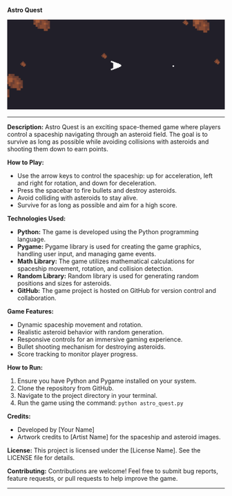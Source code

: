 **Astro Quest**

![Astro Quest](test.png)

---

**Description:**
Astro Quest is an exciting space-themed game where players control a spaceship navigating through an asteroid field. The goal is to survive as long as possible while avoiding collisions with asteroids and shooting them down to earn points.

**How to Play:**
- Use the arrow keys to control the spaceship: up for acceleration, left and right for rotation, and down for deceleration.
- Press the spacebar to fire bullets and destroy asteroids.
- Avoid colliding with asteroids to stay alive.
- Survive for as long as possible and aim for a high score.

**Technologies Used:**
- **Python:** The game is developed using the Python programming language.
- **Pygame:** Pygame library is used for creating the game graphics, handling user input, and managing game events.
- **Math Library:** The game utilizes mathematical calculations for spaceship movement, rotation, and collision detection.
- **Random Library:** Random library is used for generating random positions and sizes for asteroids.
- **GitHub:** The game project is hosted on GitHub for version control and collaboration.

**Game Features:**
- Dynamic spaceship movement and rotation.
- Realistic asteroid behavior with random generation.
- Responsive controls for an immersive gaming experience.
- Bullet shooting mechanism for destroying asteroids.
- Score tracking to monitor player progress.

**How to Run:**
1. Ensure you have Python and Pygame installed on your system.
2. Clone the repository from GitHub.
3. Navigate to the project directory in your terminal.
4. Run the game using the command: `python astro_quest.py`

**Credits:**
- Developed by [Your Name]
- Artwork credits to [Artist Name] for the spaceship and asteroid images.

**License:**
This project is licensed under the [License Name]. See the LICENSE file for details.

**Contributing:**
Contributions are welcome! Feel free to submit bug reports, feature requests, or pull requests to help improve the game.

---
